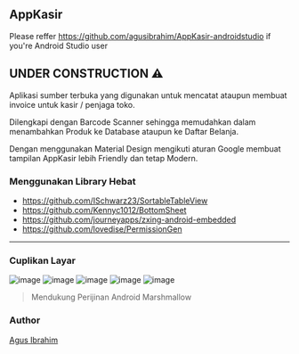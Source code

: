 ## AppKasir
Please reffer https://github.com/agusibrahim/AppKasir-androidstudio if you're Android Studio user

## UNDER CONSTRUCTION ⚠
Aplikasi sumber terbuka yang digunakan untuk mencatat ataupun membuat invoice untuk kasir / penjaga toko.

Dilengkapi dengan Barcode Scanner sehingga memudahkan dalam menambahkan Produk ke Database ataupun ke Daftar Belanja.

Dengan menggunakan Material Design mengikuti aturan Google membuat tampilan AppKasir lebih Friendly dan tetap Modern.

### Menggunakan Library Hebat

- https://github.com/ISchwarz23/SortableTableView
- https://github.com/Kennyc1012/BottomSheet
- https://github.com/journeyapps/zxing-android-embedded
- https://github.com/lovedise/PermissionGen

-------
### Cuplikan Layar

![image](https://github.com/agusibrahim/AppKasir/blob/master/art/Screenshot_20160929-121134.png?raw=true)
![image](https://github.com/agusibrahim/AppKasir/blob/master/art/Screenshot_20160928-120117.png?raw=true)
![image](https://github.com/agusibrahim/AppKasir/blob/master/art/Screenshot_20160929-103543.png?raw=true)
![image](https://github.com/agusibrahim/AppKasir/blob/master/art/Screenshot_20160928-120010.png?raw=true)
![image](https://github.com/agusibrahim/AppKasir/blob/master/art/JointPics_20161002_171506.PNG?raw=true)
> Mendukung Perijinan Android Marshmallow

### Author
[Agus Ibrahim](http://fb.me/mynameisagoes)

